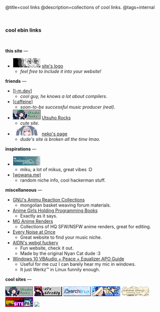 @title=cool links
@description=collections of cool links.
@tags=internal

<br />

### cool ebin links
<br />


<!-- this site info -->
**this site** —

- ![](/static/imgs/buttons/junko.png) [site's logo](/)
    - _feel free to include it into your website!_


<!-- friends -->
**friends** —

- [[<u>l-m.dev</u>]](https://me.l-m.dev/)
    - _cool guy, he knows a lot about compilers._
- [[caffeine](https://caffeine.moe/)]
    - _soon-to-be successful music producer (real)._
- [![](/static/imgs/buttons/utsuhorocks.png)](https://utsuho.rocks/) [Utsuho Rocks](https://utsuho.rocks/)
    - _cute site._
- ![Neko's site logo](/static/imgs/buttons/neko-dc.jpg) [neko's page](https://727.pages.dev/)
    - _dude's site is broken all the time lmao._

<!-- inspirations -->
**inspirations** —

- [![microsounds's logo](/static/imgs/buttons/microsounds.gif)](https://microsounds.github.io/)
    - miku, a lot of mikus, great vibes :D
- [[wowana.me]](https://wowana.me)
    - random niche info, cool hackerman stuff.

**miscellaneous**  —
- [GNU's Animu Reaction Collections](https://gnupluslinux.com/anime/)
    - mongolian basket weaving forum materials.
- [Anime Girls Holding Programming Books](https://github.com/cat-milk/Anime-Girls-Holding-Programming-Books)
    - Exactly as it says.
- [MG Anime Renders](https://a.mg-renders.net/)
    - Collections of HQ SFW/NSFW anime renders, great for editing.
- [Every Noise at Once](https://everynoise.com/)
    - Great website to find your music niche.
- [AIDN's webgl fuckery](https://aidn.jp/contents/)
    - Fun website, check it out. 
    - Made by the original Nyan Cat dude :3
- [Windows 10 VBAudio + Peace + Equalizer APO Guide](https://docs.google.com/document/d/1tbGOH1_Wbv94hwo1mVG31Sv1mbhqZqvM4cqw8yV2j2o/edit?pli=1)
    - Useful for me cuz I can barely hear my mic in windows.
    - It just Werkz™ in Linux funnily enough.


<!-- random webring/cool site links -->
**cool sites** —

[![](/static/imgs/buttons/utsuhorocks.png)](https://utsuho.rocks/) [![](/static/imgs/buttons/xn-neko-btn.gif)](https://猫.移动/) [![](/static/imgs/buttons/archlinux.gif)](https://archlinux.org/) [![](/static/imgs/buttons/konata.gif)](http://lucky-ch.com) [![](/static/imgs/buttons/katawashoujo.jpg)](https://www.katawa-shoujo.com/about.php) [![mariluu's site](/static/imgs/buttons/mariluu.gif)](https://mariluu.hehe.moe) [![](https://dimden.dev/services/images/88x31.gif)](https://dimden.dev/)